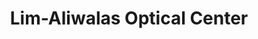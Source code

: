 ---
title: "Lim-Aliwalas Optical Center"
url: /pasig/lim-aliwalas-optical-center/
shop: optician
---